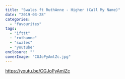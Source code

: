 ```yaml
---
title: "Swales ft RuthAnne - Higher (Call My Name)"
date: "2019-03-28"
categories: 
  - "favourites"
tags: 
  - "ifttt"
  - "ruthanne"
  - "swales"
  - "youtube"
enclosure: ""
coverImage: "CGJoPyAmlZc.jpg"
---
```


https://youtu.be/CGJoPyAmlZc
